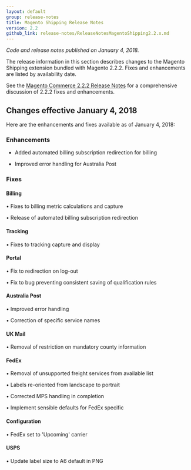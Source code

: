 ```yaml
---
layout: default
group: release-notes
title: Magento Shipping Release Notes
version: 2.2
github_link: release-notes/ReleaseNotesMagentoShipping2.2.x.md
---
```

*Code and release notes published on January 4, 2018.*



The release information in this section describes changes to the Magento Shipping extension bundled with Magento 2.2.2.  Fixes and enhancements are listed by availability date.

See the [Magento Commerce 2.2.2 Release Notes]({{page.baseurl}}release-notes/ReleaseNotes2.2.2CE.html) for a comprehensive discussion of 2.2.2 fixes and enhancements.  


## Changes effective January 4, 2018

Here are the enhancements and fixes available as of January 4, 2018:



### Enhancements  

* Added automated billing subscription redirection for billing

* Improved error handling for Australia Post


### Fixes

#### Billing 

• Fixes to billing metric calculations and capture 

• Release of automated billing subscription redirection


#### Tracking 

• Fixes to tracking capture and display


#### Portal 

• Fix to redirection on log-out  

• Fix to bug preventing consistent saving of qualification rules


#### Australia Post 

• Improved error handling 

• Correction of specific service names


#### UK Mail 

• Removal of restriction on mandatory county information


#### FedEx 

• Removal of unsupported freight services from available list

• Labels re-oriented from landscape to portrait 

• Corrected MPS handling in completion 

• Implement sensible defaults for FedEx specific 


#### Configuration 

• FedEx set to 'Upcoming' carrier


#### USPS 

• Update label size to A6 default in PNG



